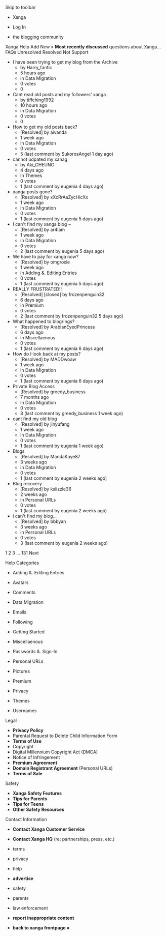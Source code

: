 Skip to toolbar

*   Xanga

*   Log In

*   the blogging community

Xanga Help Add New » **Most recently discussed** questions about Xanga… FAQs Unresolved Resolved Not Support

*   I have been trying to get my blog from the Archive
    *   by Harry\_fanfic
    *   5 hours ago
    *   in Data Migration
    *   0 votes
    *   0
*   Cant read old posts and my followers' xanga
    *   by tiffching1992
    *   10 hours ago
    *   in Data Migration
    *   0 votes
    *   0
*   How to get my old posts back?
    *   \[Resolved\] by aivanda
    *   1 week ago
    *   in Data Migration
    *   0 votes
    *   5 (last comment by SukorosAngel 1 day ago)
*   cannot udpated my xanag
    *   by Aki\_CHEUNG
    *   4 days ago
    *   in Themes
    *   0 votes
    *   1 (last comment by eugenia 4 days ago)
*   xanga posts gone?
    *   \[Resolved\] by xXcRrAaZycHicXx
    *   1 week ago
    *   in Data Migration
    *   0 votes
    *   1 (last comment by eugenia 5 days ago)
*   I can't find my xanga blog ~
    *   \[Resolved\] by ar4lam
    *   1 week ago
    *   in Data Migration
    *   0 votes
    *   2 (last comment by eugenia 5 days ago)
*   We have to pay for xanga now?
    *   \[Resolved\] by omgroxie
    *   1 week ago
    *   in Adding &. Editing Entries
    *   0 votes
    *   1 (last comment by eugenia 5 days ago)
*   REALLY FRUSTRATED!!
    *   \[Resolved\] \[closed\] by frozenpenguin32
    *   6 days ago
    *   in Premium
    *   0 votes
    *   2 (last comment by frozenpenguin32 5 days ago)
*   What happened to blogrings?
    *   \[Resolved\] by ArabianEyedPrincess
    *   6 days ago
    *   in Miscellaenous
    *   0 votes
    *   1 (last comment by eugenia 6 days ago)
*   How do I look back at my posts?
    *   \[Resolved\] by MADDwoaw
    *   1 week ago
    *   in Data Migration
    *   0 votes
    *   1 (last comment by eugenia 6 days ago)
*   Private Blog Access
    *   \[Resolved\] by greedy\_business
    *   7 months ago
    *   in Data Migration
    *   0 votes
    *   8 (last comment by greedy\_business 1 week ago)
*   cant find my old blog
    *   \[Resolved\] by jinyufang
    *   1 week ago
    *   in Data Migration
    *   0 votes
    *   1 (last comment by eugenia 1 week ago)
*   Blogs
    *   \[Resolved\] by MandaKaye87
    *   3 weeks ago
    *   in Data Migration
    *   0 votes
    *   1 (last comment by eugenia 2 weeks ago)
*   Blog recovery
    *   \[Resolved\] by kslizzle36
    *   2 weeks ago
    *   in Personal URLs
    *   0 votes
    *   1 (last comment by eugenia 2 weeks ago)
*   i can't find my blog...
    *   \[Resolved\] by bbbyan
    *   3 weeks ago
    *   in Personal URLs
    *   0 votes
    *   3 (last comment by eugenia 2 weeks ago)

1 2 3 ... 131 Next

Help Categories

*   Adding &. Editing Entries
*   Avatars
*   Comments
*   Data Migration
*   Emails
*   Following
*   Getting Started
*   Miscellaenous

*   Passwords &. Sign-In
*   Personal URLs
*   Pictures
*   Premium
*   Privacy
*   Themes
*   Usernames

Legal

*   **Privacy Policy**
*   Parental Request to Delete Child Information Form
*   **Terms of Use**
*   Copyright
*   Digital Millennium Copyright Act (DMCA)
*   Notice of Infringement
*   **Premium Agreement**
*   **Domain Registrant Agreement** (Personal URLs)
*   **Terms of Sale**

Safety

*   **Xanga Safety Features**
*   **Tips for Parents**
*   **Tips for Teens**
*   **Other Safety Resources**

Contact Information

*   **Contact Xanga Customer Service**
*   **Contact Xanga HQ** (re: partnerships, press, etc.)

*   terms
*   privacy
*   help
*   **advertise**

*   safety
*   parents
*   law enforcement
*   **report inappropriate content**

*   **back to xanga frontpage »**